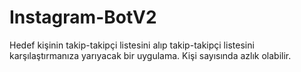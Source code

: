 # Instagram-BotV2
Hedef kişinin takip-takipçi listesini alıp takip-takipçi listesini karşılaştırmanıza yarıyacak bir uygulama. Kişi sayısında azlık olabilir.
